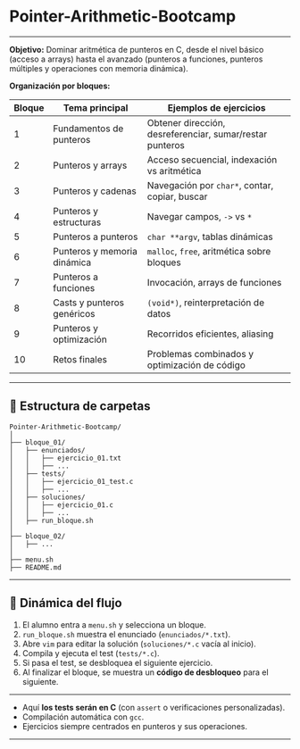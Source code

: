 # Pointer-Arithmetic-Bootcamp
---

**Objetivo:**
Dominar aritmética de punteros en C, desde el nivel básico (acceso a arrays) hasta el avanzado (punteros a funciones, punteros múltiples y operaciones con memoria dinámica).

**Organización por bloques:**

| Bloque | Tema principal              | Ejemplos de ejercicios                                   |
| ------ | --------------------------- | -------------------------------------------------------- |
| 1      | Fundamentos de punteros     | Obtener dirección, desreferenciar, sumar/restar punteros |
| 2      | Punteros y arrays           | Acceso secuencial, indexación vs aritmética              |
| 3      | Punteros y cadenas          | Navegación por `char*`, contar, copiar, buscar           |
| 4      | Punteros y estructuras      | Navegar campos, `->` vs `*`                              |
| 5      | Punteros a punteros         | `char **argv`, tablas dinámicas                          |
| 6      | Punteros y memoria dinámica | `malloc`, `free`, aritmética sobre bloques               |
| 7      | Punteros a funciones        | Invocación, arrays de funciones                          |
| 8      | Casts y punteros genéricos  | `(void*)`, reinterpretación de datos                     |
| 9      | Punteros y optimización     | Recorridos eficientes, aliasing                          |
| 10     | Retos finales               | Problemas combinados y optimización de código            |

---

## 📂 Estructura de carpetas

```
Pointer-Arithmetic-Bootcamp/
│
├── bloque_01/
│   ├── enunciados/
│   │   ├── ejercicio_01.txt
│   │   ├── ...
│   ├── tests/
│   │   ├── ejercicio_01_test.c
│   │   ├── ...
│   ├── soluciones/
│   │   ├── ejercicio_01.c
│   │   ├── ...
│   ├── run_bloque.sh
│
├── bloque_02/
│   ├── ...
│
├── menu.sh
├── README.md
```

---

## 🔹 Dinámica del flujo


1. El alumno entra a `menu.sh` y selecciona un bloque.
2. `run_bloque.sh` muestra el enunciado (`enunciados/*.txt`).
3. Abre `vim` para editar la solución (`soluciones/*.c` vacía al inicio).
4. Compila y ejecuta el test (`tests/*.c`).
5. Si pasa el test, se desbloquea el siguiente ejercicio.
6. Al finalizar el bloque, se muestra un **código de desbloqueo** para el siguiente.

---

* Aquí **los tests serán en C** (con `assert` o verificaciones personalizadas).
* Compilación automática con `gcc`.
* Ejercicios siempre centrados en punteros y sus operaciones.

---
